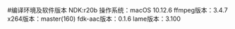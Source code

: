 #编译环境及软件版本
NDK:r20b
操作系统：macOS 10.12.6
ffmpeg版本：3.4.7
x264版本：master(160)
fdk-aac版本：0.1.6
lame版本：3.100



